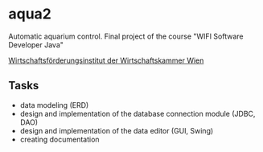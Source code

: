 # aqua2
Automatic aquarium control. Final project of the course "WIFI Software Developer Java"

[Wirtschaftsförderungsinstitut der Wirtschaftskammer Wien](https://www.wifi.at/)

## Tasks
- data modeling (ERD)
- design and implementation of the database connection module (JDBC, DAO)
- design and implementation of the data editor (GUI, Swing)
- creating documentation
